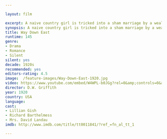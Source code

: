 ```yaml
---

layout: film

excerpt: A naive country girl is tricked into a sham marriage by a wealthy womanizer, then must rebuild her life despite the taint of having borne a child out of wedlock.
synopsis: A naive country girl is tricked into a sham marriage by a wealthy womanizer, then must rebuild her life despite the taint of having borne a child out of wedlock.
title: Way Down East
runtime: 145
genre:
- Drama
- Romance 
- Silent
silent: yes
decade: 1920s
recommended: yes
editors-rating: 4.5
image:  /feature-images/Way-Down-East-1920.jpg 
video: https://www.youtube.com/embed/W4WPL-b0JGg?rel=0&amp;controls=0&amp;showinfo=0
director: D.W. Griffith  
year: 1920
country: USA
language: 
cast:
- Lillian Gish
- Richard Barthelmess
- Mrs. David Landau
imdb: http://www.imdb.com/title/tt0011841/?ref_=fn_al_tt_1

--- 
```

